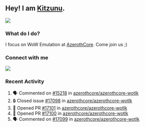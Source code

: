 ## Hey! I am [Kitzunu](https://Github.com/Kitzunu).

<!--<a href="https://github-readme-stats.kitzunu.vercel.app/api?username=Kitzunu&show_icons=true&theme=dark">
  <img align="center" src="https://github-readme-stats.kitzunu.vercel.app/api?username=Kitzunu&show_icons=true&theme=dark" />
</a>-->
<a href="https://github-readme-stats.kitzunu.vercel.app/api?username=Kitzunu&show_icons=true&theme=dark">
  <img align="center" src="https://github-readme-stats.vercel.app/api/top-langs/?username=Kitzunu&layout=compact&theme=dark" />
</a>

### What do I do?

I focus on WoW Emulation at [AzerothCore](https://Github.com/AzerothCore). Come join us ;)

### Connect with me
[![](https://img.shields.io/badge/AzerothCore%20Discord-Connect%20with%20me!-green)](https://discord.com/invite/gkt4y2x)

### Recent Activity

<!--START_SECTION:activity-->
1. 🗣 Commented on [#15218](https://github.com/azerothcore/azerothcore-wotlk/pull/15218#issuecomment-1696296347) in [azerothcore/azerothcore-wotlk](https://github.com/azerothcore/azerothcore-wotlk)
2. 🔒 Closed issue [#17098](https://github.com/azerothcore/azerothcore-wotlk/issues/17098) in [azerothcore/azerothcore-wotlk](https://github.com/azerothcore/azerothcore-wotlk)
3. 💪 Opened PR [#17101](https://github.com/azerothcore/azerothcore-wotlk/pull/17101) in [azerothcore/azerothcore-wotlk](https://github.com/azerothcore/azerothcore-wotlk)
4. 💪 Opened PR [#17100](https://github.com/azerothcore/azerothcore-wotlk/pull/17100) in [azerothcore/azerothcore-wotlk](https://github.com/azerothcore/azerothcore-wotlk)
5. 🗣 Commented on [#17099](https://github.com/azerothcore/azerothcore-wotlk/issues/17099#issuecomment-1696026325) in [azerothcore/azerothcore-wotlk](https://github.com/azerothcore/azerothcore-wotlk)
<!--END_SECTION:activity-->
